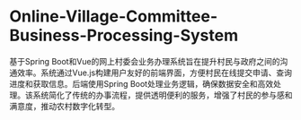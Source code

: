 # Online-Village-Committee-Business-Processing-System
基于Spring Boot和Vue的网上村委会业务办理系统旨在提升村民与政府之间的沟通效率。系统通过Vue.js构建用户友好的前端界面，方便村民在线提交申请、查询进度和获取信息。后端使用Spring Boot处理业务逻辑，确保数据安全和高效处理。该系统简化了传统的办事流程，提供透明便利的服务，增强了村民的参与感和满意度，推动农村数字化转型。
